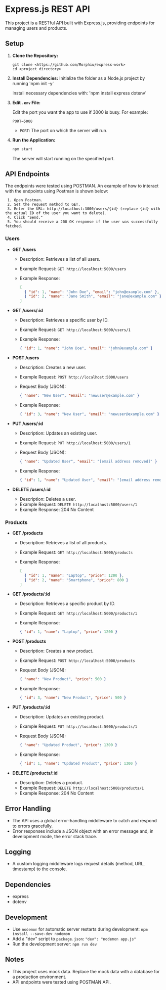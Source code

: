 # Express.js REST API

This project is a RESTful API built with Express.js, providing endpoints for managing users and products.

## Setup

1.  **Clone the Repository:**

    ```Terminal
    git clone <https://github.com/Morphiu/express-work>
    cd <project_directory>
    ```

2.  **Install Dependencies:**
    Initialize the folder as a Node.js project by running 'npm init -y'

    Install necessary dependencies with: 'npm install express dotenv'
    

3.  **Edit `.env` File:**

    Edit the port you want the app to use if 3000 is busy. For example:

    ```
    PORT=5000
    ```

    * `PORT`: The port on which the server will run.

4.  **Run the Application:**

    ```bash
    npm start
    ```

    The server will start running on the specified port.

## API Endpoints

The endpoints were tested using POSTMAN. An example of how to interact with the endpoints using Postman is shown below:

     1. Open Postman.
     2. Set the request method to GET.
     3. Enter the URL: http://localhost:3000/users/{id} (replace {id} with the actual ID of the user you want to delete).
     4. Click "Send."
     5. You should receive a 200 OK response if the user was successfully fetched.


### Users

* **GET /users**

    * Description: Retrieves a list of all users.
    * Example Request: `GET http://localhost:5000/users`
    * Example Response:

        ```json
        [
          { "id": 1, "name": "John Doe", "email": "john@example.com" },
          { "id": 2, "name": "Jane Smith", "email": "jane@example.com" }
        ]
        ```

* **GET /users/:id**

    * Description: Retrieves a specific user by ID.
    * Example Request: `GET http://localhost:5000/users/1`
    * Example Response:

        ```json
        { "id": 1, "name": "John Doe", "email": "john@example.com" }
        ```

* **POST /users**

    * Description: Creates a new user.
    * Example Request: `POST http://localhost:5000/users`
    * Request Body (JSON):

        ```json
        { "name": "New User", "email": "newuser@example.com" }
        ```

    * Example Response:

        ```json
        { "id": 3, "name": "New User", "email": "newuser@example.com" }
        ```

* **PUT /users/:id**

    * Description: Updates an existing user.
    * Example Request: `PUT http://localhost:5000/users/1`
    * Request Body (JSON):

        ```json
        { "name": "Updated User", "email": "[email address removed]" }
        ```

    * Example Response:

        ```json
        { "id": 1, "name": "Updated User", "email": "[email address removed]" }
        ```

* **DELETE /users/:id**

    * Description: Deletes a user.
    * Example Request: `DELETE http://localhost:5000/users/1`
    * Example Response: 204 No Content

### Products

* **GET /products**

    * Description: Retrieves a list of all products.
    * Example Request: `GET http://localhost:5000/products`
    * Example Response:

        ```json
        [
          { "id": 1, "name": "Laptop", "price": 1200 },
          { "id": 2, "name": "Smartphone", "price": 800 }
        ]
        ```

* **GET /products/:id**

    * Description: Retrieves a specific product by ID.
    * Example Request: `GET http://localhost:5000/products/1`
    * Example Response:

        ```json
        { "id": 1, "name": "Laptop", "price": 1200 }
        ```

* **POST /products**

    * Description: Creates a new product.
    * Example Request: `POST http://localhost:5000/products`
    * Request Body (JSON):

        ```json
        { "name": "New Product", "price": 500 }
        ```

    * Example Response:

        ```json
        { "id": 3, "name": "New Product", "price": 500 }
        ```

* **PUT /products/:id**

    * Description: Updates an existing product.
    * Example Request: `PUT http://localhost:5000/products/1`
    * Request Body (JSON):

        ```json
        { "name": "Updated Product", "price": 1300 }
        ```

    * Example Response:

        ```json
        { "id": 1, "name": "Updated Product", "price": 1300 }
        ```

* **DELETE /products/:id**

    * Description: Deletes a product.
    * Example Request: `DELETE http://localhost:5000/products/1`
    * Example Response: 204 No Content

## Error Handling

* The API uses a global error-handling middleware to catch and respond to errors gracefully.
* Error responses include a JSON object with an error message and, in development mode, the error stack trace.

## Logging

* A custom logging middleware logs request details (method, URL, timestamp) to the console.

## Dependencies

* express
* dotenv

## Development

* Use `nodemon` for automatic server restarts during development: `npm install --save-dev nodemon`
* Add a "dev" script to `package.json`: `"dev": "nodemon app.js"`
* Run the development server: `npm run dev`

## Notes

* This project uses mock data. Replace the mock data with a database for a production environment.
* API endpoints were tested using POSTMAN API.
